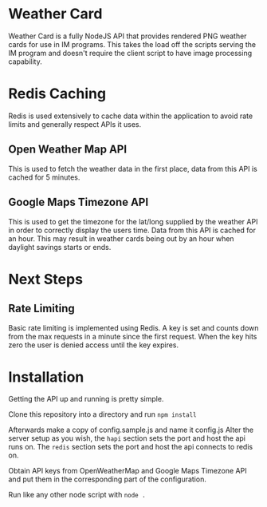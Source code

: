 Weather Card
=====
Weather Card is a fully NodeJS API that provides rendered PNG weather cards for use in IM programs.
This takes the load off the scripts serving the IM program and doesn't require the client script to have
image processing capability.

Redis Caching
=====
Redis is used extensively to cache data within the application to avoid rate limits and generally respect APIs it uses.

Open Weather Map API
---
This is used to fetch the weather data in the first place, data from this API is cached for 5 minutes.

Google Maps Timezone API
---
This is used to get the timezone for the lat/long supplied by the weather API in order to correctly display the users time.
Data from this API is cached for an hour. This may result in weather cards being out by an hour when daylight savings starts or ends.

Next Steps
=====

Rate Limiting
---
Basic rate limiting is implemented using Redis. A key is set and counts down from the max requests in a minute since the first request.
When the key hits zero the user is denied access until the key expires.

Installation
=====
Getting the API up and running is pretty simple.

Clone this repository into a directory and run `npm install`

Afterwards make a copy of config.sample.js and name it config.js
Alter the server setup as you wish, the `hapi` section sets the port and host the api runs on.
The `redis` section sets the port and host the api connects to redis on.

Obtain API keys from OpenWeatherMap and Google Maps Timezone API and put them in the corresponding part of the configuration.

Run like any other node script with `node .`